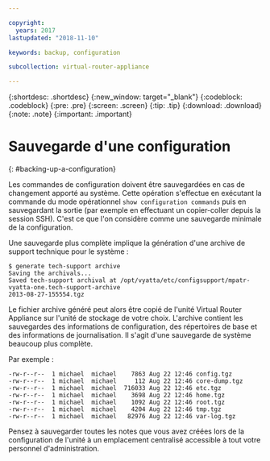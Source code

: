 ```yaml
---

copyright:
  years: 2017
lastupdated: "2018-11-10"

keywords: backup, configuration

subcollection: virtual-router-appliance

---
```


{:shortdesc: .shortdesc}
{:new_window: target="_blank"}
{:codeblock: .codeblock}
{:pre: .pre}
{:screen: .screen}
{:tip: .tip}
{:download: .download}
{:note: .note}
{:important: .important}

# Sauvegarde d'une configuration
{: #backing-up-a-configuration}

Les commandes de configuration doivent être sauvegardées en cas de changement apporté au système. Cette opération s'effectue en exécutant la commande du mode opérationnel `show configuration commands` puis en sauvegardant la sortie (par exemple en effectuant un copier-coller depuis la session SSH). C'est ce que l'on considère comme une sauvegarde minimale de la configuration.

Une sauvegarde plus complète implique la génération d'une archive de support technique pour le système :  

```
$ generate tech-support archive
Saving the archivals...
Saved tech-support archival at /opt/vyatta/etc/configsupport/mpatr-vyatta-one.tech-support-archive
2013-08-27-155554.tgz
```

Le fichier archive généré peut alors être copié de l'unité Virtual Router Appliance sur l'unité de stockage de votre choix. L'archive contient les sauvegardes des informations de configuration, des répertoires de base et des informations de journalisation. Il s'agit d'une sauvegarde de système beaucoup plus complète.

Par exemple :

```
-rw-r--r--  1 michael  michael    7863 Aug 22 12:46 config.tgz
-rw-r--r--  1 michael  michael     112 Aug 22 12:46 core-dump.tgz
-rw-r--r--  1 michael  michael  716033 Aug 22 12:46 etc.tgz
-rw-r--r--  1 michael  michael    3698 Aug 22 12:46 home.tgz
-rw-r--r--  1 michael  michael    1092 Aug 22 12:46 root.tgz
-rw-r--r--  1 michael  michael    4204 Aug 22 12:46 tmp.tgz
-rw-r--r--  1 michael  michael   82976 Aug 22 12:46 var-log.tgz
```

Pensez à sauvegarder toutes les notes que vous avez créées lors de la configuration de l'unité à un emplacement centralisé accessible à tout votre personnel d'administration.

